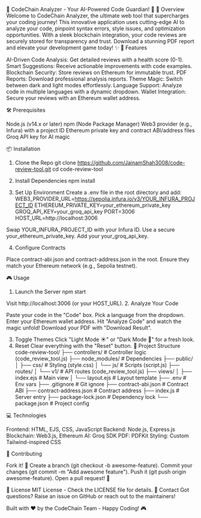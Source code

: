 🎉 CodeChain Analyzer - Your AI-Powered Code Guardian! 🚀
🌟 Overview
Welcome to CodeChain Analyzer, the ultimate web tool that supercharges your coding journey! This innovative application uses cutting-edge AI to analyze your code, pinpoint syntax errors, style issues, and optimization opportunities. With a sleek blockchain integration, your code reviews are securely stored for transparency and trust. Download a stunning PDF report and elevate your development game today! ✨
🚀 Features

AI-Driven Code Analysis: Get detailed reviews with a health score (0-1).
Smart Suggestions: Receive actionable improvements with code examples.
Blockchain Security: Store reviews on Ethereum for immutable trust.
PDF Reports: Download professional analysis reports.
Theme Magic: Switch between dark and light modes effortlessly.
Language Support: Analyze code in multiple languages with a dynamic dropdown.
Wallet Integration: Secure your reviews with an Ethereum wallet address.

🛠️ Prerequisites

Node.js (v14.x or later)
npm (Node Package Manager)
Web3 provider (e.g., Infura) with a project ID
Ethereum private key and contract ABI/address files
Groq API key for AI magic

📦 Installation
1. Clone the Repo
git clone https://github.com/JainamShah3008/code-review-tool.git
cd code-review-tool

2. Install Dependencies
npm install

3. Set Up Environment
Create a .env file in the root directory and add:
WEB3_PROVIDER_URL=https://sepolia.infura.io/v3/YOUR_INFURA_PROJECT_ID
ETHEREUM_PRIVATE_KEY=your_ethereum_private_key
GROQ_API_KEY=your_groq_api_key
PORT=3006
HOST_URL=http://localhost:3006


Swap YOUR_INFURA_PROJECT_ID with your Infura ID.
Use a secure your_ethereum_private_key.
Add your your_groq_api_key.

4. Configure Contracts

Place contract-abi.json and contract-address.json in the root.
Ensure they match your Ethereum network (e.g., Sepolia testnet).

🎮 Usage
1. Launch the Server
npm start

Visit http://localhost:3006 (or your HOST_URL).
2. Analyze Your Code

Paste your code in the "Code" box.
Pick a language from the dropdown.
Enter your Ethereum wallet address.
Hit "Analyze Code" and watch the magic unfold!
Download your PDF with "Download Result".

3. Toggle Themes
Click "Light Mode ☀️" or "Dark Mode 🌙" for a fresh look.
4. Reset
Clear everything with the "Reset" button.
📂 Project Structure
code-review-tool/
├── controllers/                  # Controller logic (code_review_tool.js)
├── node_modules/                 # Dependencies
├── public/
│   ├── css/                      # Styling (style.css)
│   └── js/                       # Scripts (script.js)
├── routes/
│   └── v1/                       # API routes (code_review_tool.js)
├── views/
│   ├── index.ejs                # Main view
│   └── layout.ejs               # Layout template
├── .env                          # Env vars
├── .gitignore                    # Git ignore
├── contract-abi.json             # Contract ABI
├── contract-address.json         # Contract address
├── index.js                      # Server entry
├── package-lock.json             # Dependency lock
└── package.json                  # Project config

💻 Technologies

Frontend: HTML, EJS, CSS, JavaScript
Backend: Node.js, Express.js
Blockchain: Web3.js, Ethereum
AI: Groq SDK
PDF: PDFKit
Styling: Custom Tailwind-inspired CSS

🤝 Contributing

Fork it! 🌴
Create a branch (git checkout -b awesome-feature).
Commit your changes (git commit -m "Add awesome feature").
Push it (git push origin awesome-feature).
Open a pull request! 🎉

📜 License
MIT License - Check the LICENSE file for details.
📩 Contact
Got questions? Raise an issue on GitHub or reach out to the maintainers!

Built with ❤️ by the CodeChain Team - Happy Coding! 🎮